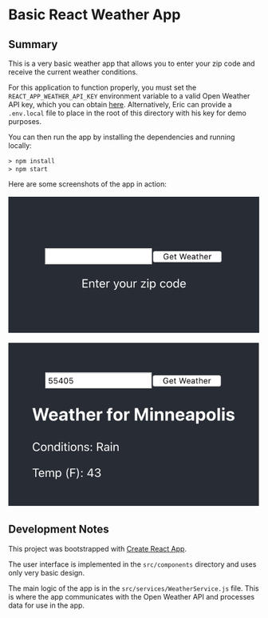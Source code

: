 # Basic React Weather App

## Summary

This is a very basic weather app that allows you to enter your zip code and receive
the current weather conditions.

For this application to function properly, you must set the `REACT_APP_WEATHER_API_KEY`
environment variable to a valid Open Weather API key, which you can obtain
[here](https://openweathermap.org/api). Alternatively, Eric can provide
a `.env.local` file to place in the root of this directory with his key for demo purposes.

You can then run the app by installing the dependencies and running locally:

```
> npm install
> npm start
```

Here are some screenshots of the app in action:

![screenshot1](screenshots/screenshot1.png)

![screenshot2](screenshots/screenshot2.png)

## Development Notes

This project was bootstrapped with [Create React App](https://github.com/facebook/create-react-app).

The user interface is implemented in the `src/components` directory and uses only
very basic design.

The main logic of the app is in the `src/services/WeatherService.js` file. This is where
the app communicates with the Open Weather API and processes data for use in the app.
